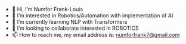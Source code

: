 - 👋 Hi, I’m Numfor Frank-Louis
- 👀 I’m interested in Robotics/Automation with implementation of AI
- 🌱 I’m currently learning NLP with Transformers
- 💞️ I’m looking to collaborate interested in ROBOTICS
- 📫 How to reach me, my email address is: numforfrank7@gmail.com

<!---
N-Frank/N-Frank is a ✨ special ✨ repository because its `README.md` (this file) appears on your GitHub profile.
You can click the Preview link to take a look at your changes.
--->
